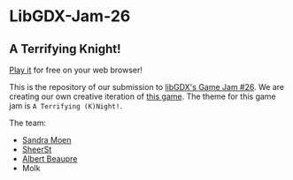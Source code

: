# LibGDX-Jam-26
## A Terrifying Knight!
[Play it](https://sandramoen.itch.io/a-terrifying-knight) for free on your web browser!

This is the repository of our submission to [libGDX's Game Jam #26](https://itch.io/jam/libgdx-jam-26).
We are creating our own creative iteration of [this game](https://overboy.itch.io/mobs-inc).
The theme for this game jam is `A Terrifying (K)Night!`.

The team:
* [Sandra Moen](https://sandramoen.no)
* [SheerSt](https://github.com/SheerSt)
* [Albert Beaupre](https://github.com/tehnewb)
* Molk
